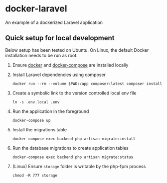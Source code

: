 # docker-laravel
An example of a dockerized Laravel application

## Quick setup for local development
Below setup has been tested on Ubuntu. On Linux, the default Docker installation needs to be run as root.
1. Ensure [docker](https://docs.docker.com/get-docker/) and [docker-compose](https://docs.docker.com/compose/install/) are installed locally
2. Install Laravel dependencies using composer

    `docker run --rm --volume $PWD:/app composer:latest composer install`

3. Create a symbolic link to the version controlled local env file

    `ln -s .env.local .env`

4. Run the application in the foreground

    `docker-compose up`

5. Install the migrations table

    `docker-compose exec backend php artisan migrate:install`

6. Run the database migrations to create application tables

    `docker-compose exec backend php artisan migrate:status`

7. (Linux) Ensure `storage` folder is writable by the php-fpm process

    `chmod -R 777 storage`
